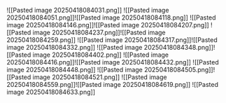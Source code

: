 ![[Pasted image 20250418084031.png]]
![[Pasted image 20250418084051.png]]![[Pasted image 20250418084118.png]]
![[Pasted image 20250418084146.png]]![[Pasted image 20250418084207.png]]
![[Pasted image 20250418084237.png]]![[Pasted image 20250418084259.png]]
![[Pasted image 20250418084317.png]]![[Pasted image 20250418084332.png]]
![[Pasted image 20250418084348.png]]![[Pasted image 20250418084402.png]]
![[Pasted image 20250418084416.png]]![[Pasted image 20250418084432.png]]
![[Pasted image 20250418084448.png]]
![[Pasted image 20250418084505.png]]![[Pasted image 20250418084521.png]]
![[Pasted image 20250418084559.png]]![[Pasted image 20250418084619.png]]
![[Pasted image 20250418084633.png]]
